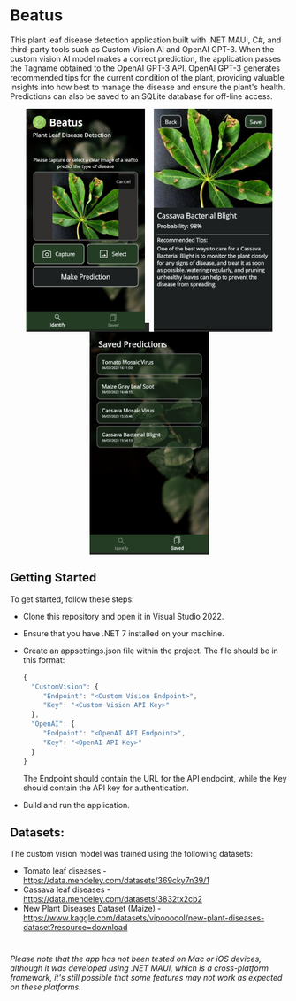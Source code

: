 # Beatus
This plant leaf disease detection application built with .NET MAUI, C#, and third-party tools such as Custom Vision AI and OpenAI GPT-3. When the custom vision AI model makes a correct prediction, the application passes the Tagname obtained to the OpenAI GPT-3 API. OpenAI GPT-3 generates recommended tips for the current condition of the plant, providing valuable insights into how best to manage the disease and ensure the plant's health. Predictions can also be saved to an SQLite database for off-line access.

<p align="center">
<kbd style="margin: 4px; background: #282828;">
<img src="/Images/20230306_161402.jpg" Height=400/>
</kbd>
<kbd style="margin: 4px; background: #282828;">
<img src="/Images/20230306_162630.jpg" Height=400 />
</kbd>
<kbd style="margin: 4px; background: #282828;">
<img src="/Images/20230306_161223.jpg" Height=400/>
</kbd>
</p>

## Getting Started
To get started, follow these steps:

* Clone this repository and open it in Visual Studio 2022.

* Ensure that you have .NET 7 installed on your machine.

* Create an appsettings.json file within the project. The file should be in this format:
    ```js
    {
      "CustomVision": {
         "Endpoint": "<Custom Vision Endpoint>",
         "Key": "<Custom Vision API Key>"
      },
      "OpenAI": {
         "Endpoint": "<OpenAI API Endpoint>",
         "Key": "<OpenAI API Key>"
      }
  }
    ```
    
    The Endpoint should contain the URL for the API endpoint, while the Key should contain the API key for authentication.
    
* Build and run the application. 
## Datasets:
The custom vision model was trained using the following datasets:
* Tomato leaf diseases - https://data.mendeley.com/datasets/369cky7n39/1
* Cassava leaf diseases - https://data.mendeley.com/datasets/3832tx2cb2
* New Plant Diseases Dataset (Maize) - https://www.kaggle.com/datasets/vipoooool/new-plant-diseases-dataset?resource=download

#
*Please note that the app has not been tested on Mac or iOS devices, although it was developed using .NET MAUI, which is a cross-platform framework, it's still possible that some features may not work as expected on these platforms.*
